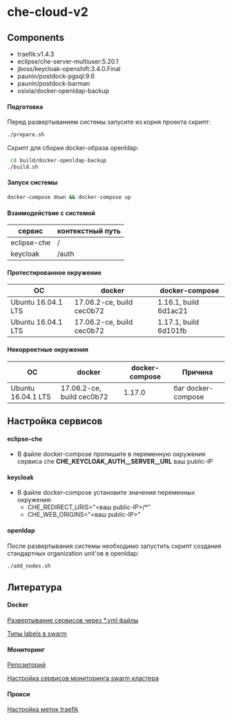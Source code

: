 # che-cloud-v2

## Components

  - traefik:v1.4.3
  - eclipse/che-server-multiuser:5.20.1
  - jboss/keycloak-openshift:3.4.0.Final
  - paunin/postdock-pgsql:9.6
  - paunin/postdock-barman
  - osixia/docker-openldap-backup

#### Подготовка

Перед развертыванием системы запусите из корня проекта скрипт:

```sh
./prepare.sh
```

Скрипт для сборки docker-образа openldap:

```sh
 cd build/docker-openldap-backup
./build.sh
```

#### Запуск системы

```sh
docker-compose down && docker-compose up
```

#### Взаимодействие с системой

|сервис         | контекстный путь |
| ------------- | ---------------- |
| eclipse-che   | /                |
| keycloak      | /auth            |


#### Протестированное окружение
|ОС                 | docker                   |docker-compose       |
| ------------------| -------------------------|---------------------|
| Ubuntu 16.04.1 LTS| 17.06.2-ce, build cec0b72|1.16.1, build 6d1ac21|
| Ubuntu 16.04.1 LTS| 17.06.2-ce, build cec0b72|1.17.1, build 6d101fb|

#### Некорректные окружения
|ОС                 | docker                   |docker-compose       |Причина           |
| ------------------| -------------------------|---------------------|------------------|
| Ubuntu 16.04.1 LTS| 17.06.2-ce, build cec0b72|1.17.0               |баг docker-compose|

## Настройка сервисов

#### eclipse-che

- В файле docker-compose пропишите в переменную окружения сервиса che **CHE_KEYCLOAK_AUTH__SERVER__URL** ваш public-IP

####  keycloak

- В файле docker-compose установите значения переменных окружения:
     - CHE_REDIRECT_URIS="<ваш public-IP>/*"
     - CHE_WEB_ORIGINS="<ваш public-IP>"

#### openldap
После развертывания системы необходимо запустить скрипт создания стандартных organization unit'ов в openldap:

```sh
./add_nodes.sh
```

## Литература
#### Docker
[Развертывание сервисов через *.yml файлы](http://training.play-with-docker.com/traefik-load-balancing/)

[Типы labels в swarm](https://docs.docker.com/engine/reference/commandline/service_create/#specify-service-constraints-constraint)


#### Мониторинг
[Репозиторий](https://github.com/botleg/swarm-monitoring.git)

[Настройка сервисов мониторинга swarm кластера](https://habrahabr.ru/company/southbridge/blog/327670/)

#### Прокси
[Настройка меток traefik](https://docs.traefik.io/configuration/backends/docker/)
